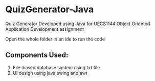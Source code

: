 # QuizGenerator-Java
Quiz Generator Developed using Java for UECS1144 Object Oriented Application Development assignment

Open the whole folder in an ide to run the code

## Components Used:
1. File-based database system using txt file
3. UI design using java swing and awt
